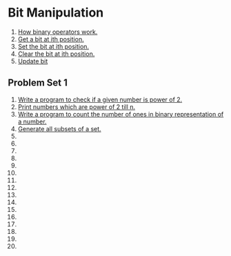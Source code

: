 # Bit Manipulation
<ol>

<li><a href="operators.cpp">How binary operators work.</a></li>
<li><a href="getbit.cpp">Get a bit at ith position.</a></li>
<li><a href="setbit.cpp">Set the bit at ith position.</a></li>
<li><a href="clearbit.cpp">Clear the bit at ith position.</a></li>
<li><a href="updatebit.cpp">Update bit</a></li>
</ol>

## Problem Set 1
<ol>
<li><a href="prob1.cpp">Write a program to check if a given number is power of 2.</a></li>
<li><a href="prob2.cpp">Print numbers which are power of 2 till n.</a></li>
<li><a href="prob3.cpp">Write a program to count the number of ones in binary representation of a number.</a></li>
<li><a href="prob4.cpp">Generate all subsets of a set.</a></li>
<li><a href="prob5.cpp"></a></li>
<li><a href="prob6.cpp"></a></li>
<li><a href="prob7.cpp"></a></li>
<li><a href="prob8.cpp"></a></li>
<li><a href="prob9.cpp"></a></li>
<li><a href="prob10.cpp"></a></li>
<li><a href="prob11.cpp"></a></li>
<li><a href=""></a></li>
<li><a href=""></a></li>
<li><a href=""></a></li>
<li><a href=""></a></li>
<li><a href=""></a></li>
<li><a href=""></a></li>
<li><a href=""></a></li>
<li><a href=""></a></li>
<li><a href=""></a></li>

</ol>